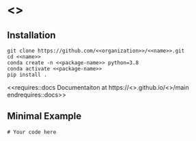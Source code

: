 # <<name>>



## Installation
```
git clone https://github.com/<<organization>>/<<name>>.git
cd <<name>>
conda create -n <<package-name>> python=3.8
conda activate <<package-name>>
pip install .
```
<<requires::docs
Documentaiton at https://<<organization>>.github.io/<<name>>/main
endrequires::docs>>

## Minimal Example

```
# Your code here
```



